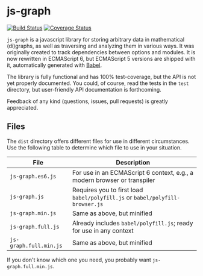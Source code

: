 js-graph
========
[![Build Status](http://img.shields.io/travis/mhelvens/js-graph.svg)](https://travis-ci.org/mhelvens/js-graph)
[![Coverage Status](http://img.shields.io/coveralls/mhelvens/js-graph.svg)](https://coveralls.io/r/mhelvens/js-graph?branch=master)

`js-graph` is a javascript library for storing arbitrary data in mathematical (di)graphs,
as well as traversing and analyzing them in various ways. It was originally created to
track dependencies between options and modules. It is now rewritten in ECMAScript 6, but
ECMAScript 5 versions are shipped with it, automatically generated with [Babel](https://babeljs.io).

The library is fully functional and has 100% test-coverage, but the API is not yet
properly documented. You could, of course, read the tests in the `test` directory, but
user-friendly API documentation is forthcoming.

Feedback of any kind (questions, issues, pull requests) is greatly appreciated.


Files
-----

The `dist` directory offers different files for use in different circumstances.
Use the following table to determine which file to use in your situation.

| File                   | Description                                                                   |
| ---------------------- | ----------------------------------------------------------------------------- |
| `js-graph.es6.js`      | For use in an ECMAScript 6 context, e.g., a modern browser or transpiler      |
| `js-graph.js`          | Requires you to first load `babel/polyfill.js` or `babel/polyfill-browser.js` |
| `js-graph.min.js`      | Same as above, but minified                                                   |
| `js-graph.full.js`     | Already includes `babel/polyfill.js`; ready for use in any context            |
| `js-graph.full.min.js` | Same as above, but minified                                                   |

If you don't know which one you need, you probably want `js-graph.full.min.js`.
